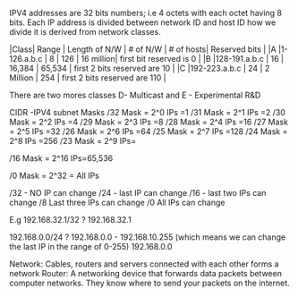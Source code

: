 IPV4 addresses are 32 bits numbers; i.e 4 octets with each octet having 8 bits.
Each IP address is divided between network ID and host ID how we divide it is derived from network classes.

|Class|   Range      |  Length of N/W    |  # of N/W   | # of hosts| Reserved bits                 |
|A    |1-126.a.b.c   |   8               | 126         | 16 million|  first bit reserved is 0      |
|B    |128-191.a.b.c |  16               | 16,384      | 65,534    | first 2 bits reserved are 10  |
|C    |192-223.a.b.c  | 24               |  2 Million  |  254      | first 2 bits reserved are 110 |

There are two mores classes D- Multicast and E - Experimental R&D

CIDR -IPV4 subnet Masks
/32 Mask = 2^0 IPs =1
/31 Mask = 2^1 IPs =2
/30 Mask = 2^2 IPs =4
/29 Mask = 2^3 IPs =8
/28 Mask = 2^4 IPs =16
/27 Mask = 2^5 IPs =32
/26 Mask = 2^6 IPs =64
/25 Mask = 2^7 IPs =128
/24 Mask = 2^8 IPs =256
/23 Mask = 2^9 IPs= 

/16 Mask = 2^16 IPs=65,536


/0 Mask = 2^32 = All IPs

/32 - NO IP can change
/24 - last IP can change
/16 - last two IPs can change
/8 Last three IPs can change
/0 All IPs can change

E.g 192.168.32.1/32 ?
192.168.32.1

192.168.0.0/24 ?
192.168.0.0 - 192.168.10.255 (which means we can change the last IP in the range of 0-255)
192.168.0.0

Network: Cables, routers and servers connected with each other forms a network
Router: A networking device that forwards data packets between computer networks. They know where to send your packets on the internet.
